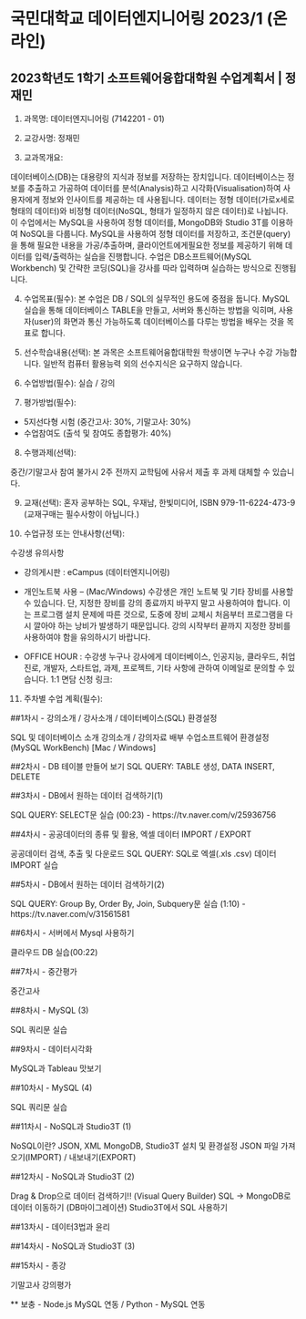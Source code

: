 # 국민대학교 데이터엔지니어링 2023/1 (온라인)
## 2023학년도 1학기 소프트웨어융합대학원 수업계획서 | 정재민 


1. 과목명: 데이터엔지니어링 (7142201 - 01)

2. 교강사명: 정재민

3. 교과목개요: 

데이터베이스(DB)는 대용량의 지식과 정보를 저장하는 장치입니다. 데이터베이스는 정보를 추출하고 가공하여 데이터를 분석(Analysis)하고 시각화(Visualisation)하여 사용자에게 정보와 인사이트를 제공하는 데 사용됩니다. 데이터는 정형 데이터(가로x세로 형태의 데이터)와 비정형 데이터(NoSQL, 형태가 일정하지 않은 데이터)로 나뉩니다. 이 수업에서는 MySQL을 사용하여 정형 데이터를, MongoDB와 Studio 3T를 이용하여 NoSQL을 다룹니다. MySQL을 사용하여 정형 데이터를 저장하고, 조건문(query)을 통해 필요한 내용을 가공/추출하며, 클라이언트에게필요한 정보를 제공하기 위해 데이터를 입력/출력하는 실습을 진행합니다. 수업은 DB소프트웨어(MySQL Workbench) 및 간략한 코딩(SQL)을 강사를 따라 입력하며 실습하는 방식으로 진행됩니다.

4. 수업목표(필수):
본 수업은 DB / SQL의 실무적인 용도에 중점을 둡니다. MySQL 실습을 통해 데이터베이스 TABLE을 만들고, 서버와 통신하는 방법을 익히며, 사용자(user)의 화면과 통신 가능하도록 데이터베이스를 다루는 방법을 배우는 것을 목표로 합니다.

5. 선수학습내용(선택): 
본 과목은 소프트웨어융합대학원 학생이면 누구나 수강 가능합니다. 일반적 컴퓨터 활용능력 외의 선수지식은 요구하지 않습니다.

6. 수업방법(필수): 
실습 / 강의

7. 평가방법(필수): 

- 5지선다형 시험 (중간고사: 30%, 기말고사: 30%)
- 수업참여도 (출석 및 참여도 종합평가: 40%)

8. 수행과제(선택):

중간/기말고사 참여 불가시 2주 전까지 교학팀에 사유서 제출 후 과제 대체할 수 있습니다.

9. 교재(선택):
혼자 공부하는 SQL, 우재남, 한빛미디어, ISBN 979-11-6224-473-9
(교재구매는 필수사항이 아닙니다.)

10. 수업규정 또는 안내사항(선택):

수강생 유의사항
 
* 강의게시판 : eCampus (데이터엔지니어링)

* 개인노트북 사용 – (Mac/Windows) 
수강생은 개인 노트북 및 기타 장비를 사용할 수 있습니다. 단, 지정한 장비를 강의 종료까지 바꾸지 말고 사용하여야 합니다. 이는 프로그램 설치 문제에 따른 것으로, 도중에 장비 교체시 처음부터 프로그램을 다시 깔아야 하는 낭비가 발생하기 때문입니다. 강의 시작부터 끝까지 지정한 장비를 사용하여야 함을 유의하시기 바랍니다.
 
* OFFICE HOUR : 수강생 누구나 강사에게 데이터베이스, 인공지능, 클라우드, 취업진로, 개발자, 스타트업, 과제, 프로젝트, 기타 사항에 관하여 이메일로 문의할 수 있습니다. 1:1 면담 신청 링크:

11. 주차별 수업 계획(필수):

##1차시 - 강의소개 / 강사소개 / 데이터베이스(SQL) 환경설정
<p>
SQL 및 데이터베이스 소개
강의소개 / 강의자료 배부
수업소프트웨어 환경설정 (MySQL WorkBench) [Mac / Windows]

##2차시 - DB 테이블 만들어 보기
SQL QUERY: TABLE 생성, DATA INSERT, DELETE

##3차시 -  DB에서 원하는 데이터 검색하기(1)
<p>
SQL QUERY: SELECT문 실습 (00:23) - https://tv.naver.com/v/25936756

##4차시 - 공공데이터의 종류 및 활용, 엑셀 데이터 IMPORT / EXPORT
<p>
공공데이터 검색, 추출 및 다운로드
SQL QUERY: SQL로 엑셀(.xls .csv) 데이터 IMPORT  실습

##5차시 - DB에서 원하는 데이터 검색하기(2)
<p>
SQL QUERY: Group By, Order By, Join, Subquery문 실습 (1:10) - https://tv.naver.com/v/31561581

##6차시 - 서버에서 Mysql 사용하기
<p>
클라우드 DB 실습(00:22) 

##7차시 - 중간평가
<p>
중간고사

##8차시 - MySQL (3)
<p>
SQL 쿼리문 실습 

##9차시 - 데이터시각화
<p>
MySQL과 Tableau 맛보기 

##10차시 - MySQL (4)
<p>
SQL 쿼리문 실습 

##11차시 - NoSQL과 Studio3T (1)
<p>
NoSQL이란? JSON, XML
MongoDB, Studio3T 설치 및 환경설정
JSON 파일 가져오기(IMPORT) / 내보내기(EXPORT)

##12차시 -  NoSQL과 Studio3T (2)
<p>
Drag & Drop으로 데이터 검색하기!! (Visual Query Builder)
SQL -> MongoDB로 데이터 이동하기 (DB마이그레이션)
Studio3T에서 SQL 사용하기

##13차시 - 데이터3법과 윤리
<p>

##14차시 - NoSQL과 Studio3T (3)
<p>

##15차시 - 종강
<p>
기말고사
강의평가

 ** 보충 - Node.js MySQL 연동 / Python - MySQL 연동
